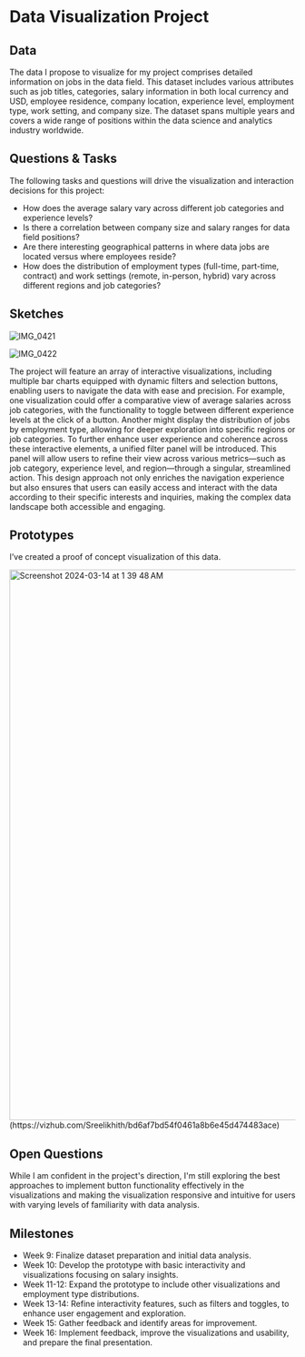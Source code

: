 # Data Visualization Project

## Data

The data I propose to visualize for my project comprises detailed information on jobs in the data field. This dataset includes various attributes such as job titles, categories, salary information in both local currency and USD, employee residence, company location, experience level, employment type, work setting, and company size. The dataset spans multiple years and covers a wide range of positions within the data science and analytics industry worldwide.


## Questions & Tasks

The following tasks and questions will drive the visualization and interaction decisions for this project:

 * How does the average salary vary across different job categories and experience levels?
 * Is there a correlation between company size and salary ranges for data field positions?
 * Are there interesting geographical patterns in where data jobs are located versus where employees reside?
 * How does the distribution of employment types (full-time, part-time, contract) and work settings (remote, in-person, hybrid) vary across different regions and job categories?

## Sketches

![IMG_0421](https://github.com/Sreelikhith/dataviz-project/assets/128874576/4fd291b4-11fa-4837-9322-b7225044ce76)

![IMG_0422](https://github.com/Sreelikhith/dataviz-project/assets/128874576/84492609-894c-46f6-9e1e-c7cd0259bbb4)

The project will feature an array of interactive visualizations, including multiple bar charts equipped with dynamic filters and selection buttons, enabling users to navigate the data with ease and precision. For example, one visualization could offer a comparative view of average salaries across job categories, with the functionality to toggle between different experience levels at the click of a button. Another might display the distribution of jobs by employment type, allowing for deeper exploration into specific regions or job categories. To further enhance user experience and coherence across these interactive elements, a unified filter panel will be introduced. This panel will allow users to refine their view across various metrics—such as job category, experience level, and region—through a singular, streamlined action. This design approach not only enriches the navigation experience but also ensures that users can easily access and interact with the data according to their specific interests and inquiries, making the complex data landscape both accessible and engaging.


## Prototypes

I’ve created a proof of concept visualization of this data.


<img width="968" alt="Screenshot 2024-03-14 at 1 39 48 AM" src="https://github.com/Sreelikhith/dataviz-project/assets/128874576/3a1a3d58-bed7-46f7-8614-60e76baf331a">
(https://vizhub.com/Sreelikhith/bd6af7bd54f0461a8b6e45d474483ace)


## Open Questions

While I am confident in the project's direction, I'm still exploring the best approaches to implement button functionality effectively in the visualizations and making the visualization responsive and intuitive for users with varying levels of familiarity with data analysis.

## Milestones

* Week 9: Finalize dataset preparation and initial data analysis.
* Week 10: Develop the prototype with basic interactivity and visualizations focusing on salary insights.
* Week 11-12: Expand the prototype to include other visualizations and employment type distributions.
* Week 13-14: Refine interactivity features, such as filters and toggles, to enhance user engagement and exploration.
* Week 15: Gather feedback and identify areas for improvement.
* Week 16: Implement feedback, improve the visualizations and usability, and prepare the final presentation.
